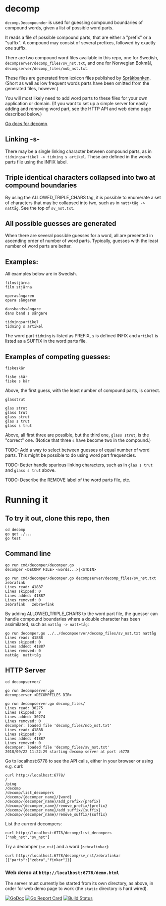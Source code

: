 # decomp
`decomp.Decompounder` is used for guessing compound boundaries of compound words, given a list of possible word parts.

It reads a file of possible compound parts, that are either a "prefix" or a "suffix". A compound may consist of several prefixes, followed by exactly one suffix.

There are two compound word files available in this repo, one for Swedish, `decompserver/decomp_files/sv_nst.txt`, and one for Norwegian Bokmål, `decompserver/decomp_files/nob_nst.txt`. 

These files are generated from lexicon files published by [Språkbanken](https://www.nb.no/sprakbanken/). (Short as well as low frequent words parts have been omitted from the generated files, however.)

You will most likely need to add word parts to these files for your own application or domain. (If you want to set up a simple server for easily adding and removing word part, see the HTTP API and web demo page described below.)

[Go docs for decomp](https://godoc.org/github.com/stts-se/decomp).

## Linking -s-

There may be a single linking character between compound parts, as in `tidningsartikel -> tidning s artikel`. These are defined in the words parts file using the INFIX label.


## Triple identical characters collapsed into two at compound boundaries

By using the ALLOWED_TRIPLE_CHARS tag, it is possible to enumerate a set of characters that may be collapsed into two, such as in `natt+tåg -> nattåg`. 
See the top of `sv_nst.txt`.

## All possible guesses are generated

When there are several possible guesses for a word, all are presented in ascending order of number of word parts. Typically, guesses with the least number of word parts are better.


## Examples:

All examples below are in Swedish.

    filmstjärna
    film stjärna

    operasångaren
    opera sångaren

    dansbandssångare
    dans band s sångare

    tidningsartikel
    tidning s artikel    

The word part `tidning` is listed as  PREFIX, `s` is defined INFIX and `artikel` is listed as a SUFFIX in the word parts file.


## Examples of competing guesses:

    fiskeskär

    fiske skär
    fiske s kär

Above, the first guess, with the least number of compound parts, is correct.

    glasstrut

    glas strut
    glass trut
    glass strut
    glas s trut
    glass s trut

Above, all first three are possible, but the third one, `glass strut`, is the "correct" one. (Notice that three `s` have become two in the compound.)


TODO: Add a way to select between guesses of equal number of word parts. This might be possible to do using word part frequencies. 

TODO: Better handle spurious linking characters, such as in  `glas s trut` and `glass s trut` above.

TODO: Describe the REMOVE label of the word parts file, etc.

# Running it

## To try it out, clone this repo, then

    cd decomp
    go get ./...
    go test
    

## Command line

    go run cmd/decomper/decomper.go
    decomper <DECOMP FILE> <words...>|<STDIN>

    go run cmd/decomper/decomper.go decompserver/decomp_files/sv_nst.txt zebrafink
    Lines read: 41887
    Lines skipped: 0
    Lines added: 41887
    Lines removed: 0
    zebrafink	zebra+fink


By adding ALLOWED_TRIPLE_CHARS to the word part file, the guesser can handle compound boundaries where a double character has been assimilated, such as `nattåg -> natt+tåg`:

    go run decomper.go ../../decompserver/decomp_files/sv_nst.txt nattåg
    Lines read: 41888
    Lines skipped: 0
    Lines added: 41887
    Lines removed: 0
    nattåg	natt+tåg


## HTTP Server

    cd decompserver/

    go run decompserver.go 
    decompserver <DECOMPFILES DIR>

    go run decompserver.go decomp_files/
    Lines read: 30275
    Lines skipped: 0
    Lines added: 30274
    Lines removed: 0
    decomper: loaded file 'decomp_files/nob_nst.txt'
    Lines read: 41888
    Lines skipped: 0
    Lines added: 41887
    Lines removed: 0
    decomper: loaded file 'decomp_files/sv_nst.txt'
    2018/09/22 11:22:29 starting decomp server at port :6778

 

Go to localhost:6778 to see the API calls, either in your browser or using e.g. curl:

    curl http://localhost:6778/
    /
    /ping
    /decomp
    /decomp/list_decompers
    /decomp/{decomper_name}/{word}
    /decomp/{decomper_name}/add_prefix/{prefix}
    /decomp/{decomper_name}/remove_prefix/{prefix}
    /decomp/{decomper_name}/add_suffix/{suffix}
    /decomp/{decomper_name}/remove_suffix/{suffix}


List the current decompers:

    curl http://localhost:6778/decomp/list_decompers
    ["nob_nst","sv_nst"]


Try a decomper (`sv_nst`) and a word (`zebrafinkar`):

    curl http://localhost:6778/decomp/sv_nst/zebrafinkar
    [{"parts":["zebra","finkar"]}]



### Web demo at `http://localhost:6778/demo.html`

The server must currently be started from its own directory, as above, in order for web demo page to work (the `static` directory is hard wired).



[![GoDoc](https://godoc.org/github.com/stts-se/decomp?status.svg)](https://godoc.org/github.com/stts-se/decomp) [![Go Report Card](https://goreportcard.com/badge/github.com/stts-se/decomp)](https://goreportcard.com/report/github.com/stts-se/decomp) [![Build Status](https://travis-ci.org/stts-se/decomp.svg?branch=master)](https://travis-ci.org/stts-se/decomp)
